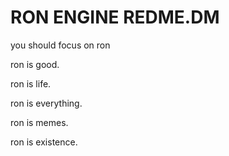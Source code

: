 # RON ENGINE REDME.DM

you should focus on ron

ron is good.

ron is life.

ron is everything.

ron is memes.

ron is existence.
